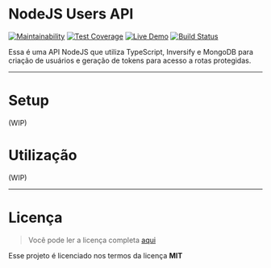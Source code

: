NodeJS Users API
================

[![Maintainability](https://api.codeclimate.com/v1/badges/1d3a7446e289892282f1/maintainability)](https://codeclimate.com/github/jrmmendes/nodejs-users-api/maintainability) [![Test Coverage](https://api.codeclimate.com/v1/badges/1d3a7446e289892282f1/test_coverage)](https://codeclimate.com/github/jrmmendes/nodejs-users-api/test_coverage) [![Live Demo](https://img.shields.io/badge/demo-online-green.svg)](https://nodejs-users-api.herokuapp.com/) [![Build Status](https://travis-ci.org/jrmmendes/nodejs-users-api.svg?branch=main)](https://travis-ci.org/jrmmendes/nodejs-users-api)

Essa é uma API NodeJS que utiliza TypeScript, Inversify e MongoDB para criação de usuários e geração de tokens para acesso a rotas protegidas.

---

# Setup
(WIP)

# Utilização
(WIP)

---

# Licença
> Você pode ler a licença completa [aqui](https://github.com/jrmmendes/nodejs-users-api/LICENSE.md)

Esse projeto é licenciado nos termos da licença **MIT**
